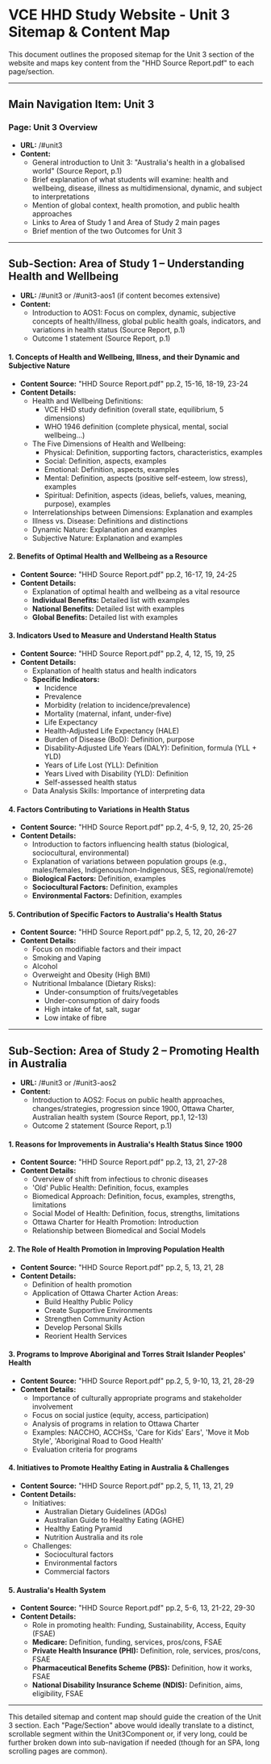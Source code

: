 # VCE HHD Study Website - Unit 3 Sitemap & Content Map

This document outlines the proposed sitemap for the Unit 3 section of the website and maps key content from the "HHD Source Report.pdf" to each page/section.

---

## Main Navigation Item: Unit 3

### Page: Unit 3 Overview
- **URL:** /#unit3
- **Content:**
  - General introduction to Unit 3: "Australia's health in a globalised world" (Source Report, p.1)
  - Brief explanation of what students will examine: health and wellbeing, disease, illness as multidimensional, dynamic, and subject to interpretations
  - Mention of global context, health promotion, and public health approaches
  - Links to Area of Study 1 and Area of Study 2 main pages
  - Brief mention of the two Outcomes for Unit 3

---

## Sub-Section: Area of Study 1 – Understanding Health and Wellbeing
- **URL:** /#unit3 or /#unit3-aos1 (if content becomes extensive)
- **Content:**
  - Introduction to AOS1: Focus on complex, dynamic, subjective concepts of health/illness, global public health goals, indicators, and variations in health status (Source Report, p.1)
  - Outcome 1 statement (Source Report, p.1)

#### 1. Concepts of Health and Wellbeing, Illness, and their Dynamic and Subjective Nature
- **Content Source:** "HHD Source Report.pdf" pp.2, 15-16, 18-19, 23-24
- **Content Details:**
  - Health and Wellbeing Definitions:
    - VCE HHD study definition (overall state, equilibrium, 5 dimensions)
    - WHO 1946 definition (complete physical, mental, social wellbeing...)
  - The Five Dimensions of Health and Wellbeing:
    - Physical: Definition, supporting factors, characteristics, examples
    - Social: Definition, aspects, examples
    - Emotional: Definition, aspects, examples
    - Mental: Definition, aspects (positive self-esteem, low stress), examples
    - Spiritual: Definition, aspects (ideas, beliefs, values, meaning, purpose), examples
  - Interrelationships between Dimensions: Explanation and examples
  - Illness vs. Disease: Definitions and distinctions
  - Dynamic Nature: Explanation and examples
  - Subjective Nature: Explanation and examples

#### 2. Benefits of Optimal Health and Wellbeing as a Resource
- **Content Source:** "HHD Source Report.pdf" pp.2, 16-17, 19, 24-25
- **Content Details:**
  - Explanation of optimal health and wellbeing as a vital resource
  - **Individual Benefits:** Detailed list with examples
  - **National Benefits:** Detailed list with examples
  - **Global Benefits:** Detailed list with examples

#### 3. Indicators Used to Measure and Understand Health Status
- **Content Source:** "HHD Source Report.pdf" pp.2, 4, 12, 15, 19, 25
- **Content Details:**
  - Explanation of health status and health indicators
  - **Specific Indicators:**
    - Incidence
    - Prevalence
    - Morbidity (relation to incidence/prevalence)
    - Mortality (maternal, infant, under-five)
    - Life Expectancy
    - Health-Adjusted Life Expectancy (HALE)
    - Burden of Disease (BoD): Definition, purpose
    - Disability-Adjusted Life Years (DALY): Definition, formula (YLL + YLD)
    - Years of Life Lost (YLL): Definition
    - Years Lived with Disability (YLD): Definition
    - Self-assessed health status
  - Data Analysis Skills: Importance of interpreting data

#### 4. Factors Contributing to Variations in Health Status
- **Content Source:** "HHD Source Report.pdf" pp.2, 4-5, 9, 12, 20, 25-26
- **Content Details:**
  - Introduction to factors influencing health status (biological, sociocultural, environmental)
  - Explanation of variations between population groups (e.g., males/females, Indigenous/non-Indigenous, SES, regional/remote)
  - **Biological Factors:** Definition, examples
  - **Sociocultural Factors:** Definition, examples
  - **Environmental Factors:** Definition, examples

#### 5. Contribution of Specific Factors to Australia's Health Status
- **Content Source:** "HHD Source Report.pdf" pp.2, 5, 12, 20, 26-27
- **Content Details:**
  - Focus on modifiable factors and their impact
  - Smoking and Vaping
  - Alcohol
  - Overweight and Obesity (High BMI)
  - Nutritional Imbalance (Dietary Risks):
    - Under-consumption of fruits/vegetables
    - Under-consumption of dairy foods
    - High intake of fat, salt, sugar
    - Low intake of fibre

---

## Sub-Section: Area of Study 2 – Promoting Health in Australia
- **URL:** /#unit3 or /#unit3-aos2
- **Content:**
  - Introduction to AOS2: Focus on public health approaches, changes/strategies, progression since 1900, Ottawa Charter, Australian health system (Source Report, pp.1, 12-13)
  - Outcome 2 statement (Source Report, p.1)

#### 1. Reasons for Improvements in Australia's Health Status Since 1900
- **Content Source:** "HHD Source Report.pdf" pp.2, 13, 21, 27-28
- **Content Details:**
  - Overview of shift from infectious to chronic diseases
  - 'Old' Public Health: Definition, focus, examples
  - Biomedical Approach: Definition, focus, examples, strengths, limitations
  - Social Model of Health: Definition, focus, strengths, limitations
  - Ottawa Charter for Health Promotion: Introduction
  - Relationship between Biomedical and Social Models

#### 2. The Role of Health Promotion in Improving Population Health
- **Content Source:** "HHD Source Report.pdf" pp.2, 5, 13, 21, 28
- **Content Details:**
  - Definition of health promotion
  - Application of Ottawa Charter Action Areas:
    - Build Healthy Public Policy
    - Create Supportive Environments
    - Strengthen Community Action
    - Develop Personal Skills
    - Reorient Health Services

#### 3. Programs to Improve Aboriginal and Torres Strait Islander Peoples' Health
- **Content Source:** "HHD Source Report.pdf" pp.2, 5, 9-10, 13, 21, 28-29
- **Content Details:**
  - Importance of culturally appropriate programs and stakeholder involvement
  - Focus on social justice (equity, access, participation)
  - Analysis of programs in relation to Ottawa Charter
  - Examples: NACCHO, ACCHSs, 'Care for Kids' Ears', 'Move it Mob Style', 'Aboriginal Road to Good Health'
  - Evaluation criteria for programs

#### 4. Initiatives to Promote Healthy Eating in Australia & Challenges
- **Content Source:** "HHD Source Report.pdf" pp.2, 5, 11, 13, 21, 29
- **Content Details:**
  - Initiatives:
    - Australian Dietary Guidelines (ADGs)
    - Australian Guide to Healthy Eating (AGHE)
    - Healthy Eating Pyramid
    - Nutrition Australia and its role
  - Challenges:
    - Sociocultural factors
    - Environmental factors
    - Commercial factors

#### 5. Australia's Health System
- **Content Source:** "HHD Source Report.pdf" pp.2, 5-6, 13, 21-22, 29-30
- **Content Details:**
  - Role in promoting health: Funding, Sustainability, Access, Equity (FSAE)
  - **Medicare:** Definition, funding, services, pros/cons, FSAE
  - **Private Health Insurance (PHI):** Definition, role, services, pros/cons, FSAE
  - **Pharmaceutical Benefits Scheme (PBS):** Definition, how it works, FSAE
  - **National Disability Insurance Scheme (NDIS):** Definition, aims, eligibility, FSAE

---

This detailed sitemap and content map should guide the creation of the Unit 3 section. Each "Page/Section" above would ideally translate to a distinct, scrollable segment within the Unit3Component or, if very long, could be further broken down into sub-navigation if needed (though for an SPA, long scrolling pages are common).